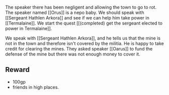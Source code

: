 The speaker there has been negligent and allowing the town to go to rot. The speaker named [[Orus]] is a nepo baby. We should speak with [[Sergeant Hathlen Arkora]] and see if we can help him take power in [[Termalaine]]. We start the quest [[(completed) get the sergeant elected to power in Termalaine]].

We speak with [[Sergeant Hathlen Arkora]], and he tells us that the mine is not in the town and therefore isn't covered by the militia. He is happy to take credit for clearing the mines. They asked speaker [[Oarus]] to fund the defense of the mine but there was not enough money to cover it.
## Reward
- 100gp
- friends in high places.